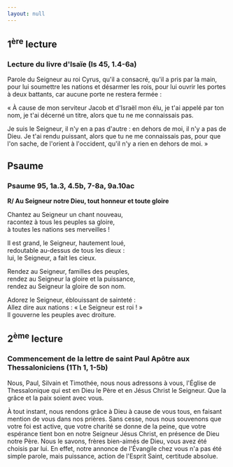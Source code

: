```yaml
---
layout: null
---
```

## 1<sup>ère</sup> lecture

### Lecture du livre d'Isaïe (Is 45, 1.4-6a)

Parole du Seigneur au roi Cyrus, qu'il a consacré, qu'il a pris par la main, pour lui soumettre les nations et désarmer les rois, pour lui ouvrir les portes à deux battants, car aucune porte ne restera fermée :

« À cause de mon serviteur Jacob et d'Israël mon élu, je t'ai appelé par ton nom, je t'ai décerné un titre, alors que tu ne me connaissais pas.

Je suis le Seigneur, il n'y en a pas d'autre : en dehors de moi, il n'y a pas de Dieu. Je t'ai rendu puissant, alors que tu ne me connaissais pas, pour que l'on sache, de l'orient à l'occident, qu'il n'y a rien en dehors de moi. »

## Psaume

### Psaume 95, 1a.3, 4.5b, 7-8a, 9a.10ac

**R/ Au Seigneur notre Dieu, tout honneur et toute gloire**

Chantez au Seigneur un chant nouveau,  
racontez à tous les peuples sa gloire,  
à toutes les nations ses merveilles !  

Il est grand, le Seigneur, hautement loué,  
redoutable au-dessus de tous les dieux :  
lui, le Seigneur, a fait les cieux.  

Rendez au Seigneur, familles des peuples,  
rendez au Seigneur la gloire et la puissance,  
rendez au Seigneur la gloire de son nom.  

Adorez le Seigneur, éblouissant de sainteté :  
Allez dire aux nations : « Le Seigneur est roi ! »  
Il gouverne les peuples avec droiture.

## 2<sup>ème</sup> lecture

### Commencement de la lettre de saint Paul Apôtre aux Thessaloniciens (1Th 1, 1-5b)

Nous, Paul, Silvain et Timothée, nous nous adressons à vous, l'Église de Thessalonique qui est en Dieu le Père et en Jésus Christ le Seigneur. Que la grâce et la paix soient avec vous.

À tout instant, nous rendons grâce à Dieu à cause de vous tous, en faisant mention de vous dans nos prières. Sans cesse, nous nous souvenons que votre foi est active, que votre charité se donne de la peine, que votre espérance tient bon en notre Seigneur Jésus Christ, en présence de Dieu notre Père. Nous le savons, frères bien-aimés de Dieu, vous avez été choisis par lui. En effet, notre annonce de l'Évangile chez vous n'a pas été simple parole, mais puissance, action de l'Esprit Saint, certitude absolue.
